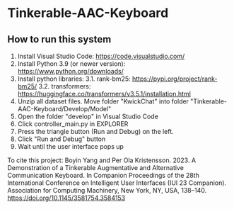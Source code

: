 # Tinkerable-AAC-Keyboard
## How to run this system
1. Install Visual Studio Code: https://code.visualstudio.com/ 
2. Install Python 3.9 (or newer version): https://www.python.org/downloads/ 
3. Install python libraries: 
3.1. rank-bm25: https://pypi.org/project/rank-bm25/ 
3.2. transformers: https://huggingface.co/transformers/v3.5.1/installation.html 
4. Unzip all dataset files. Move folder "KwickChat" into folder "Tinkerable-AAC-Keyboard/Develop/Model" 
5. Open the folder "develop" in Visual Studio Code 
6. Click controller_main.py in EXPLORER 
7. Press the triangle button (Run and Debug) on the left. 
8. Click "Run and Debug" button 
9. Wait until the user interface pops up

To cite this project: 
Boyin Yang and Per Ola Kristensson. 2023. A Demonstration of a Tinkerable Augmentative and Alternative Communication Keyboard. In Companion Proceedings of the 28th International Conference on Intelligent User Interfaces (IUI 23 Companion). Association for Computing Machinery, New York, NY, USA, 138–140. https://doi.org/10.1145/3581754.3584153
